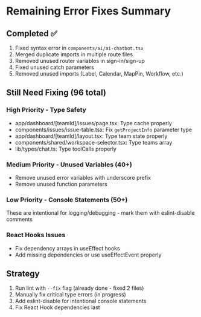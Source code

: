 # Remaining Error Fixes Summary

## Completed ✅
1. Fixed syntax error in `components/ai/ai-chatbot.tsx` 
2. Merged duplicate imports in multiple route files
3. Removed unused router variables in sign-in/sign-up
4. Fixed unused catch parameters
5. Removed unused imports (Label, Calendar, MapPin, Workflow, etc.)

## Still Need Fixing (96 total)

### High Priority - Type Safety
- app/dashboard/[teamId]/issues/page.tsx: Type cache properly
- components/issues/issue-table.tsx: Fix `getProjectInfo` parameter type
- app/dashboard/[teamId]/layout.tsx: Type team state properly
- components/shared/workspace-selector.tsx: Type teams array
- lib/types/chat.ts: Type toolCalls properly

### Medium Priority - Unused Variables (40+)
- Remove unused error variables with underscore prefix
- Remove unused function parameters

### Low Priority - Console Statements (50+)
These are intentional for logging/debugging - mark them with eslint-disable comments

### React Hooks Issues
- Fix dependency arrays in useEffect hooks
- Add missing dependencies or use useEffectEvent properly

## Strategy
1. Run lint with `--fix` flag (already done - fixed 2 files)
2. Manually fix critical type errors (in progress)
3. Add eslint-disable for intentional console statements
4. Fix React Hook dependencies last

